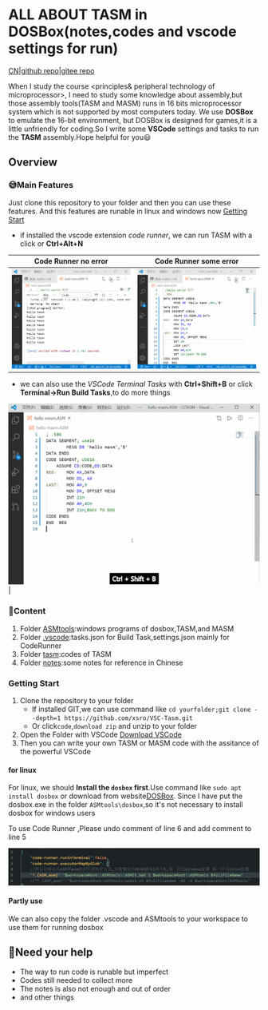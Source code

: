 # ALL ABOUT TASM in DOSBox(notes,codes and vscode settings for run)

[CN](readme.zh.md)|[github repo](https://github.com/xsro/VSC-Tasm)|[gitee repo](https://gitee.com/chenliucx/CLTASM)

When I study the course <principles& peripheral technology of microprocessor>, I need to study some knowledge about assembly,but those assembly tools(TASM and MASM) runs in 16 bits microprocessor system which is not supported by most computers today. We use **DOSBox** to emulate the 16-bit environment, but DOSBox is designed for games,it is a little unfriendly for coding.So I write some **VSCode** settings and tasks to run the **TASM** assembly.Hope helpful for you:smiley:

## Overview

### :sweat_smile:Main Features

Just clone this repository to your folder and then you can use these features. And this features are runable in linux and windows now [Getting Start](#getting-start)

- if installed the vscode extension *code runner*, we can run TASM with a click or **Ctrl+Alt+N**

|Code Runner no error|Code Runner some error|
|---|---|
|![coderunner_OutputTheResult](pics/CodeRunnerView.gif)|![coderunner_OutputTheErrMsg](pics/CodeRunnerErrView.gif)|

- we can also use the *VSCode Terminal Tasks* with **Ctrl+Shift+B** or click **Terminal->Run Build Tasks**,to do more things

![vscode tasks](pics/tasksView.gif)|

### :file_folder:Content

1. Folder [ASMtools](ASMtools):windows programs of dosbox,TASM,and MASM
2. Folder [.vscode](.vscode):tasks.json for Build Task,settings.json mainly for CodeRunner
3. Folder [tasm](tasm):codes of TASM
4. Folder [notes](notes):some notes for reference in Chinese

### Getting Start

1. Clone the repository to your folder
    - If installed GIT,we can use command like `cd yourfolder;git clone --depth=1 https://github.com/xsro/VSC-Tasm.git`
    - Or click`code`,`download zip` and unzip to your folder
2. Open the Folder with VSCode [Download VSCode](https://code.visualstudio.com/Download)
3. Then you can write your own TASM or MASM code with the assitance of the powerful VSCode

#### for linux

For linux, we should **Install the `dosbox` first**.Use command like `sudo apt install dosbox` or download from website[DOSBox](https://www.dosbox.com). Since I have put the dosbox.exe in the folder `ASMtools\dosbox`,so it's not necessary to install dosbox for windows users

To use Code Runner ,Please undo comment of line 6 and add comment to line 5

![Code Runner Settings](pics/2020-07-07-18-44-09.png)

#### Partly use

We can also copy the folder .vscode and ASMtools to your workspace to use them for running dosbox

## :raising_hand:Need your help

- The way to run code is runable but imperfect
- Codes still needed to collect more
- The notes is also not enough and out of order
- and other things
